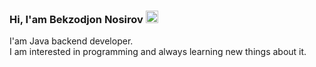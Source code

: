 ### Hi, I'am Bekzodjon Nosirov  <img src="https://media1.giphy.com/media/w1OBpBd7kJqHrJnJ13/giphy.gif?cid=ecf05e479czjyje5guetm5dqj4fxk8hoz5dfpxi4jvi4cm08&ep=v1_stickers_search&rid=giphy.gif&ct=s" width=20px>

I'am Java backend developer. <br />
I am interested in programming and always learning new things about it.
